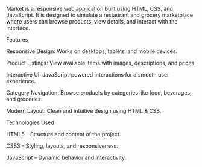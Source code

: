 Market is a responsive web application built using HTML, CSS, and JavaScript. It is designed to simulate a restaurant and grocery marketplace where users can browse products, view details, and interact with the interface.

Features

Responsive Design: Works on desktops, tablets, and mobile devices.

Product Listings: View available items with images, descriptions, and prices.

Interactive UI: JavaScript-powered interactions for a smooth user experience.

Category Navigation: Browse products by categories like food, beverages, and groceries.

Modern Layout: Clean and intuitive design using HTML & CSS.

Technologies Used

HTML5 – Structure and content of the project.

CSS3 – Styling, layouts, and responsiveness.

JavaScript – Dynamic behavior and interactivity.
